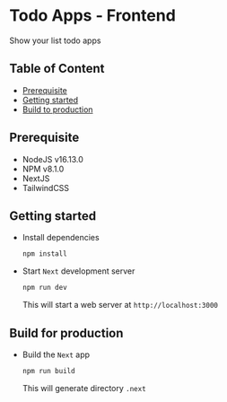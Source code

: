 # Todo Apps - Frontend

Show your list todo apps

## Table of Content

- [Prerequisite](#Prerequisite)
- [Getting started](#Getting-started)
- [Build to production](#Build-to-production)

## Prerequisite

- NodeJS v16.13.0
- NPM v8.1.0
- NextJS 
- TailwindCSS

## Getting started

- Install dependencies

  ```bash
  npm install
  ```

- Start `Next` development server

  ```bash
  npm run dev
  ```

  This will start a web server at `http://localhost:3000`

## Build for production

- Build the `Next` app

  ```bash
  npm run build
  ```

  This will generate directory `.next`
